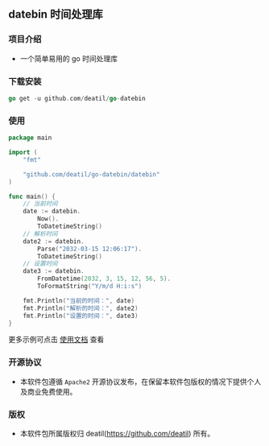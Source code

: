## datebin 时间处理库


### 项目介绍

*  一个简单易用的 go 时间处理库


### 下载安装

~~~go
go get -u github.com/deatil/go-datebin
~~~


### 使用

~~~go
package main

import (
    "fmt"

    "github.com/deatil/go-datebin/datebin"
)

func main() {
    // 当前时间
    date := datebin.
        Now().
        ToDatetimeString()
    // 解析时间
    date2 := datebin.
        Parse("2032-03-15 12:06:17").
        ToDatetimeString()
    // 设置时间
    date3 := datebin.
        FromDatetime(2032, 3, 15, 12, 56, 5).
        ToFormatString("Y/m/d H:i:s")

    fmt.Println("当前的时间：", date)
    fmt.Println("解析的时间：", date2)
    fmt.Println("设置的时间：", date3)
}

~~~

更多示例可点击 [使用文档](example.md) 查看


### 开源协议

*  本软件包遵循 `Apache2` 开源协议发布，在保留本软件包版权的情况下提供个人及商业免费使用。


### 版权

*  本软件包所属版权归 deatil(https://github.com/deatil) 所有。
